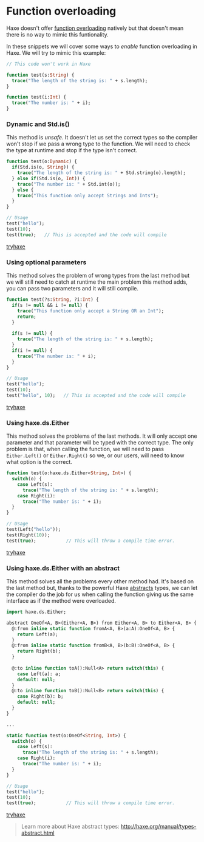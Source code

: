 [tags]: / "overload"

# Function overloading

Haxe doesn't offer [function overloading](https://en.wikipedia.org/wiki/Function_overloading) natively but that doesn't mean there is no way to mimic this funtionality. 

In these snippets we will cover some ways to _enable_ function overloading in Haxe. We will try to mimic this example:

```haxe
// This code won't work in Haxe

function test(s:String) {
  trace("The length of the string is: " + s.length);
}

function test(i:Int) {
  trace("The number is: " + i);
}

```

### Dynamic and Std.is()

This method is *unsafe*. It doesn't let us set the correct types so the compiler won't stop if we pass a wrong type to the function. We will need to check the type at runtime and stop if the type isn't correct.

```haxe
function test(o:Dynamic) {
  if(Std.is(o, String)) {
    trace("The length of the string is: " + Std.string(o).length);
  } else if(Std.is(o, Int)) {
    trace("The number is: " + Std.int(o));
  } else {
    trace("This function only accept Strings and Ints");
  }
}

// Usage
test("hello");
test(10);
test(true);   // This is accepted and the code will compile
```

[tryhaxe](http://try.haxe.org/embed/Fe9C2)

### Using optional parameters

This method solves the problem of wrong types from the last method but we will still need to catch at runtime the main problem this method adds, you can pass two parameters and it will still compile.

```haxe
function test(?s:String, ?i:Int) {
  if(s != null && i != null) {
    trace("This function only accept a String OR an Int");
    return;
  }
  
  if(s != null) {
    trace("The length of the string is: " + s.length);
  }
  if(i != null) {
    trace("The number is: " + i);
  } 
}

// Usage
test("hello");
test(10);
test("hello", 10);   // This is accepted and the code will compile

```

[tryhaxe](http://try.haxe.org/embed/A9Ba1)

### Using haxe.ds.Either

This method solves the problems of the last methods. It will only accept one parameter and that parameter will be typed with the correct type. The only problem is that, when calling the function, we will need to pass `Either.Left()` or `Either.Right()` so we, or our users, will need to know what option is the correct.

```haxe
function test(o:haxe.ds.Either<String, Int>) {
  switch(o) {
    case Left(s):
      trace("The length of the string is: " + s.length);
    case Right(i):
      trace("The number is: " + i);
  }
}

// Usage
test(Left("hello"));
test(Right(10));
test(true);		      // This will throw a compile time error.
```

[tryhaxe](http://try.haxe.org/embed/C22cF)

### Using haxe.ds.Either with an abstract

This method solves all the problems every other method had. It's based on the last method but, thanks to the powerful Haxe [abstracts](http://haxe.org/manual/types-abstract.html) types, we can let the compiler do the job for us when calling the function giving us the same interface as if the method were overloaded. 

```haxe
import haxe.ds.Either;

abstract OneOf<A, B>(Either<A, B>) from Either<A, B> to Either<A, B> {
  @:from inline static function fromA<A, B>(a:A):OneOf<A, B> {
    return Left(a);
  }
  @:from inline static function fromB<A, B>(b:B):OneOf<A, B> {
    return Right(b);  
  } 
    
  @:to inline function toA():Null<A> return switch(this) {
    case Left(a): a; 
    default: null;
  }
  @:to inline function toB():Null<B> return switch(this) {
    case Right(b): b;
    default: null;
  }
}

...

static function test(o:OneOf<String, Int>) {
  switch(o) {
    case Left(s):
      trace("The length of the string is: " + s.length);
    case Right(i):
      trace("The number is: " + i);
  }
} 

// Usage
test("hello");
test(10);
test(true);		      // This will throw a compile time error.
```

[tryhaxe](http://try.haxe.org/embed/ab998)

> Learn more about Haxe abstract types: <http://haxe.org/manual/types-abstract.html>
